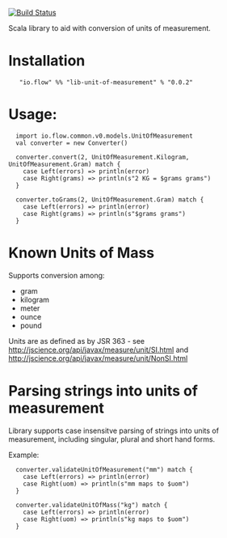 [![Build Status](https://travis-ci.org/flowcommerce/lib-unit-of-measurement.svg?branch=master)](https://travis-ci.org/flowcommerce/lib-unit-of-measurement)

Scala library to aid with conversion of units of measurement.

# Installation

```
   "io.flow" %% "lib-unit-of-measurement" % "0.0.2"
```

# Usage:

```
  import io.flow.common.v0.models.UnitOfMeasurement
  val converter = new Converter()

  converter.convert(2, UnitOfMeasurement.Kilogram, UnitOfMeasurement.Gram) match {
    case Left(errors) => println(error)
    case Right(grams) => println(s"2 KG = $grams grams")
  }

  converter.toGrams(2, UnitOfMeasurement.Gram) match {
    case Left(errors) => println(error)
    case Right(grams) => println(s"$grams grams")
  }
```

# Known Units of Mass

Supports conversion among:

  - gram
  - kilogram
  - meter
  - ounce
  - pound

Units are as defined as by JSR 363 - see http://jscience.org/api/javax/measure/unit/SI.html and http://jscience.org/api/javax/measure/unit/NonSI.html

# Parsing strings into units of measurement

Library supports case insensitve parsing of strings into units of
measurement, including singular, plural and short hand forms.

Example:

```
  converter.validateUnitOfMeasurement("mm") match {
    case Left(errors) => println(error)
    case Right(uom) => println(s"mm maps to $uom")
  }
```

```
  converter.validateUnitOfMass("kg") match {
    case Left(errors) => println(error)
    case Right(uom) => println(s"kg maps to $uom")
  }
```